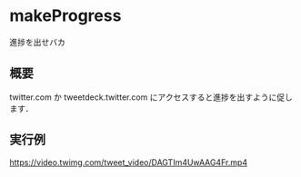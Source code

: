 # makeProgress
進捗を出せバカ

## 概要
twitter.com か tweetdeck.twitter.com にアクセスすると進捗を出すように促します．

## 実行例
https://video.twimg.com/tweet_video/DAGTIm4UwAAG4Fr.mp4
